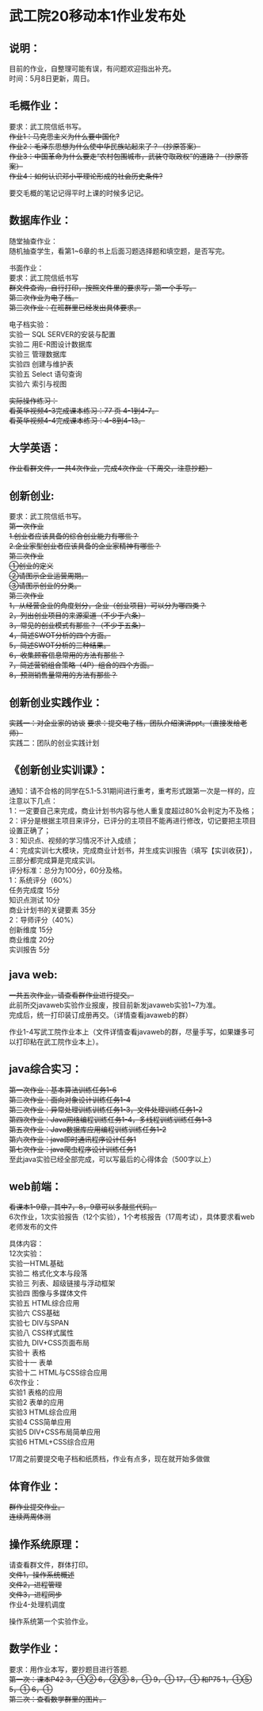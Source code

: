 # 武工院20移动本1作业发布处
## 说明：

目前的作业，自整理可能有误，有问题欢迎指出补充。   
时间：5月8日更新，周日。    

## 毛概作业：    

要求：武工院信纸书写。  
~~作业1：马克思主义为什么要中国化?~~   
~~作业2：毛泽东思想为什么使中华民族站起来了？（抄原答案）~~    
~~作业3：中国革命为什么要走“农村包围城市，武装夺取政权”的道路？（抄原答案）~~     
~~作业4：如何认识邓小平理论形成的社会历史条件?~~        
        
要交毛概的笔记记得平时上课的时候多记记。
    
## 数据库作业：   
       
随堂抽查作业：     
随机抽查学生，看第1~6章的书上后面习题选择题和填空题，是否写完。     

书面作业：    
要求：武工院信纸书写       
~~群文件查询，自行打印，按照文件里的要求写，第一个手写。~~    
~~第二次作业为电子档。~~      
~~第三次作业：在班群里已经发出具体要求。~~

电子档实验：   
实验一 SQL SERVER的安装与配置   
实验二 用E-R图设计数据库   
实验三 管理数据库     
实验四 创建与维护表    
实验五 Select 语句查询      
实验六  索引与视图

~~实际操作练习：~~  
~~看英华视频4-3完成课本练习：77 页 4-1到4-7。~~   
~~看英华视频4-4完成课本练习：4-8到4-13。~~    


## 大学英语：    

~~作业看群文件，一共4次作业，完成4次作业（下周交，注意抄题）~~    

     
## 创新创业:

要求：武工院信纸书写。  
~~第一次作业~~  
~~1.创业者应该具备的综合创业能力有哪些？~~  
~~2.企业家型创业者应该具备的企业家精神有哪些？~~  
~~第二次作业~~  
~~①创业的定义~~  
~~②请图示企业运营周期。~~  
~~③请图示创业的分类。~~       
~~第三次作业~~  
~~1，从经营企业的角度划分，企业（创业项目）可以分为哪四类？~~    
~~2，列出创业项目的来源渠道（不少于六条）~~      
~~3，常见的创业模式有那些？（不少于五条）~~      
~~4，简述SWOT分析的四个方面。~~       
~~5，简述SWOT分析的三种结果。~~      
~~6，收集顾客信息常用的方法有那些？~~     
~~7，简述营销组合策略（4P）组合的四个方面。~~     
~~8，预测销售量常用的方法有那些？~~     

## 创新创业实践作业：  
~~实践一：对企业家的访谈~~
~~要求：提交电子档，团队介绍演讲ppt。（直接发给老师）~~   
实践二：团队的创业实践计划       
      
## 《创新创业实训课》：    
通知：请不合格的同学在5.1-5.31期间进行重考，重考形式跟第一次是一样的，应注意以下几点：      
1：一定要自己来完成，商业计划书内容与他人重复度超过80%会判定为不及格；         
2：评分是根据主项目来评分，已评分的主项目不能再进行修改，切记要把主项目设置正确了；       
3：知识点、视频的学习情况不计入成绩；       
4：完成实训七大模块，完成商业计划书，并生成实训报告（填写【实训收获】），三部分都完成算是完成实训。        
评分标准：总分为100分，60分及格。      
1：系统评分（60%）       
任务完成度 15分      
知识点测试 10分      
商业计划书的关键要素 35分      
2：导师评分（40%）       
创新维度 15分      
商业维度 20分      
实训报告 5分      
     
## java web:    

~~一共五次作业，请查看群作业进行提交。~~  
此前所交javaweb实验作业报废，按目前新发javaweb实验1~7为准。     
完成后，统一打印装订成册再交。（详情查看javaweb的群）      
        
作业1-4写武工院作业本上（文件详情查看javaweb的群，尽量手写，如果嫌多可以打印粘在武工院作业本上）。    


## java综合实习：   

~~第一次作业：基本算法训练任务1-6~~  
~~第二次作业：面向对象设计训练任务1-4~~  
~~第三次作业：异常处理训练训练任务1-3，文件处理训练任务1-2~~  
~~第四次作业：Java网络编程训练任务1-4，多线程训练训练任务1-3~~   
~~第五次作业：Java数据库应用编程训练训练任务1-2~~    
~~第六次作业：java即时通讯程序设计任务1~~     
~~第七次作业：java爬虫程序设计训练任务1~~     
至此java实验已经全部完成，可以写最后的心得体会（500字以上）

## web前端：   
~~看课本1-9章，其中7，8，9章可以多敲些代码。~~      
6次作业，1次实验报告（12个实验），1个考核报告（17周考试），具体要求看web老师发布的文件      
         
具体内容：     
12次实验：     
实验一HTML基础      
实验二 格式化文本与段落     
实验三 列表、超级链接与浮动框架       
实验四 图像与多媒体文件       
实验五 HTML综合应用        
实验六 CSS基础         
实验七 DIV与SPAN         
实验八 CSS样式属性        
实验九 DIV+CSS页面布局         
实验十 表格         
实验十一 表单          
实验十二 HTML与CSS综合应用       
6次作业：      
实验1 表格的应用     
实验2 表单的应用      
实验3 HTML综合应用      
实验4 CSS简单应用       
实验5 DIV+CSS布局简单应用      
实验6 HTML+CSS综合应用         
       
17周之前要提交电子档和纸质档，作业有点多，现在就开始多做做       

## 体育作业：    

~~群作业提交作业。~~   
~~连续两周体测~~      
   
    
## 操作系统原理：     
请查看群文件，群体打印。   
~~文件1，操作系统概述~~   
~~文件2，进程管理~~   
~~文件3，进程同步~~       
作业4-处理机调度
      
操作系统第一个实验作业。

## 数学作业：      
要求：用作业本写，要抄题目进行答题.   
~~第一次：课本P42	3，①②  6，②③  8，①  9，① 17，① 和P75 1，①⑤ 5，① 6，①~~    
~~第二次：查看数学群里的图片。~~     

